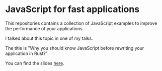 # JavaScript for fast applications

This repositories contains a collection of JavaScript examples to improve the performance of your applications.

I talked about this topic in one of my talks.

The title is "Why you should know JavaScript
before rewriting your application in Rust?".

You can find the slides [here](https://slides.com/puppo92/why-you-should-know-javascript-before-rewriting-your-application-in-rust/fullscreen).